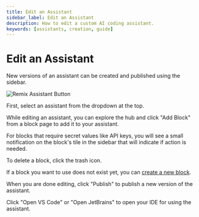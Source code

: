 ```yaml
---
title: Edit an Assistant
sidebar_label: Edit an Assistant
description: How to edit a custom AI coding assistant.
keywords: [assistants, creation, guide]
---
```


# Edit an Assistant

New versions of an assistant can be created and published using the sidebar.

![Remix Assistant Button](/img/hub/assistant-create-sidebar.png)

First, select an assistant from the dropdown at the top.

While editing an assistant, you can explore the hub and click "Add Block" from a block page to add it to your assistant.

For blocks that require secret values like API keys, you will see a small notification on the block's tile in the sidebar that will indicate if action is needed.

To delete a block, click the trash icon.

If a block you want to use does not exist yet, you can [create a new block](../blocks/create-a-block.md).

When you are done editing, click "Publish" to publish a new version of the assistant.

Click "Open VS Code" or "Open JetBrains" to open your IDE for using the assistant.